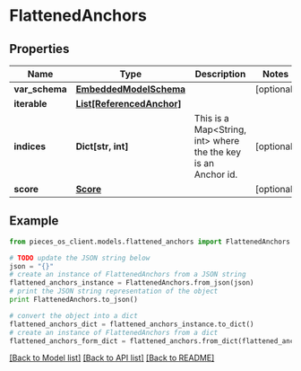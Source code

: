 # FlattenedAnchors


## Properties

Name | Type | Description | Notes
------------ | ------------- | ------------- | -------------
**var_schema** | [**EmbeddedModelSchema**](EmbeddedModelSchema.md) |  | [optional] 
**iterable** | [**List[ReferencedAnchor]**](ReferencedAnchor.md) |  | 
**indices** | **Dict[str, int]** | This is a Map&lt;String, int&gt; where the the key is an Anchor id. | [optional] 
**score** | [**Score**](Score.md) |  | [optional] 

## Example

```python
from pieces_os_client.models.flattened_anchors import FlattenedAnchors

# TODO update the JSON string below
json = "{}"
# create an instance of FlattenedAnchors from a JSON string
flattened_anchors_instance = FlattenedAnchors.from_json(json)
# print the JSON string representation of the object
print FlattenedAnchors.to_json()

# convert the object into a dict
flattened_anchors_dict = flattened_anchors_instance.to_dict()
# create an instance of FlattenedAnchors from a dict
flattened_anchors_form_dict = flattened_anchors.from_dict(flattened_anchors_dict)
```
[[Back to Model list]](../README.md#documentation-for-models) [[Back to API list]](../README.md#documentation-for-api-endpoints) [[Back to README]](../README.md)


